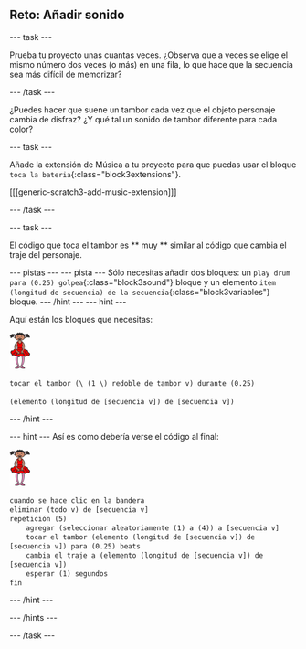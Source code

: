## Reto: Añadir sonido

\--- task \---

Prueba tu proyecto unas cuantas veces. ¿Observa que a veces se elige el mismo número dos veces (o más) en una fila, lo que hace que la secuencia sea más difícil de memorizar?

\--- /task \---

¿Puedes hacer que suene un tambor cada vez que el objeto personaje cambia de disfraz? ¿Y qué tal un sonido de tambor diferente para cada color?

\--- task \---

Añade la extensión de Música a tu proyecto para que puedas usar el bloque `toca la bateria`{:class="block3extensions"}.

[[[generic-scratch3-add-music-extension]]]

\--- /task \---

\--- task \---

El código que toca el tambor es ** muy ** similar al código que cambia el traje del personaje.

\--- pistas \--- \--- pista \--- Sólo necesitas añadir dos bloques: un `play drum para (0.25) golpea`{:class="block3sound"} bloque y un elemento `item (longitud de secuencia) de la secuencia`{:class="block3variables"} bloque. \--- /hint \--- \--- hint \---

Aquí están los bloques que necesitas:

![bailarina](images/ballerina.png)

```blocks3
tocar el tambor (\ (1 \) redoble de tambor v) durante (0.25) 

(elemento (longitud de [secuencia v]) de [secuencia v])
```

\--- /hint \---

\--- hint \--- Así es como debería verse el código al final:

![bailarina](images/ballerina.png)

```blocks3
cuando se hace clic en la bandera
eliminar (todo v) de [secuencia v]
repetición (5)
    agregar (seleccionar aleatoriamente (1) a (4)) a [secuencia v]
    tocar el tambor (elemento (longitud de [secuencia v]) de [secuencia v]) para (0.25) beats
    cambia el traje a (elemento (longitud de [secuencia v]) de [secuencia v])
    esperar (1) segundos
fin
```

\--- /hint \---

\--- /hints \---

\--- /task \---